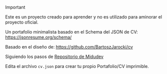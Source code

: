 > [!IMPORTANT]  
> Este es un proyecto creado para aprender y no es utilizado para aminorar el proyecto oficial.

Un portafolio minimalista basado en el
Schema del JSON de CV:
https://jsonresume.org/schema/

Basado en el diseño de:
https://github.com/BartoszJarocki/cv

Siguiendo los pasos de
[Repositorio de Midudev](https://github.com/midudev/minimalist-portfolio-json)

Edita el archivo `cv.json` para crear tu propio Portafolio/CV imprimible.

